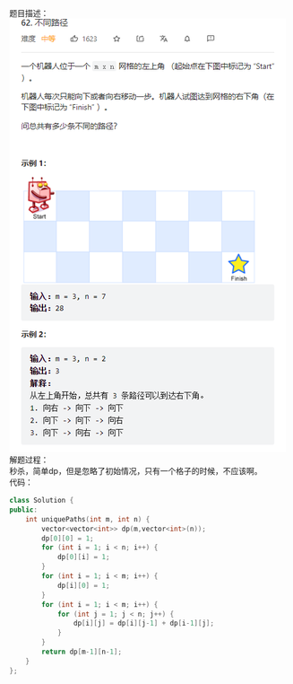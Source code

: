 题目描述： 
![image](/algorithmn/dynamic_programming/image/image5.png) 
解题过程：  
秒杀，简单dp，但是忽略了初始情况，只有一个格子的时候，不应该啊。  
代码：  
```cpp
class Solution {
public:
    int uniquePaths(int m, int n) {
        vector<vector<int>> dp(m,vector<int>(n));
        dp[0][0] = 1;
        for (int i = 1; i < n; i++) {
            dp[0][i] = 1;
        }
        for (int i = 1; i < m; i++) {
            dp[i][0] = 1;
        }
        for (int i = 1; i < m; i++) {
            for (int j = 1; j < n; j++) {
                dp[i][j] = dp[i][j-1] + dp[i-1][j];
            }
        }
        return dp[m-1][n-1];
    }
};
```